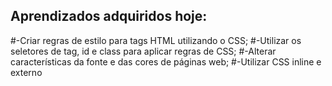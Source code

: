 ## Aprendizados adquiridos hoje:
#-Criar regras de estilo para tags HTML utilizando o CSS;
#-Utilizar os seletores de tag, id e class para aplicar regras de CSS;
#-Alterar características da fonte e das cores de páginas web;
#-Utilizar CSS inline e externo
